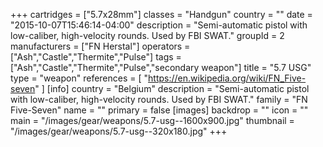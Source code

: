 +++
cartridges = ["5.7x28mm"]
classes = "Handgun"
country = ""
date = "2015-10-07T15:46:14-04:00"
description = "Semi-automatic pistol with low-caliber, high-velocity rounds. Used by FBI SWAT."
groupId = 2
manufacturers = ["FN Herstal"]
operators = ["Ash","Castle","Thermite","Pulse"]
tags = ["Ash","Castle","Thermite","Pulse","secondary weapon"]
title = "5.7 USG"
type = "weapon"
references = [
  "https://en.wikipedia.org/wiki/FN_Five-seven"
]
[info]
  country = "Belgium"
  description = "Semi-automatic pistol with low-caliber, high-velocity rounds. Used by FBI SWAT."
  family = "FN Five-Seven"
  name = ""
  primary = false
[images]
  backdrop = ""
  icon = ""
  main = "/images/gear/weapons/5.7-usg--1600x900.jpg"
  thumbnail = "/images/gear/weapons/5.7-usg--320x180.jpg"
+++
